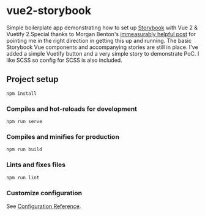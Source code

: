 # vue2-storybook

Simple boilerplate app demonstrating how to set up <a href='https://storybook.js.org'>Storybook</a> with Vue 2 & Vuetify 2.Special thanks to Morgan Benton's <a href='https://morphatic.com/2020/09/30/configuring-storybook-6-for-vue-2-vuetify-2-3/'>immeasurably helpful post</a> for pointing me in the right direction in getting this up and running. The basic Storybook Vue components and accompanying stories are still in place. I've added a simple Vuetify  button and a very simple story to demonstrate PoC. I like SCSS so config for SCSS is also included.  

## Project setup

```
npm install
```

### Compiles and hot-reloads for development

```
npm run serve
```

### Compiles and minifies for production

```
npm run build
```

### Lints and fixes files

```
npm run lint
```

### Customize configuration

See [Configuration Reference](https://cli.vuejs.org/config/).
